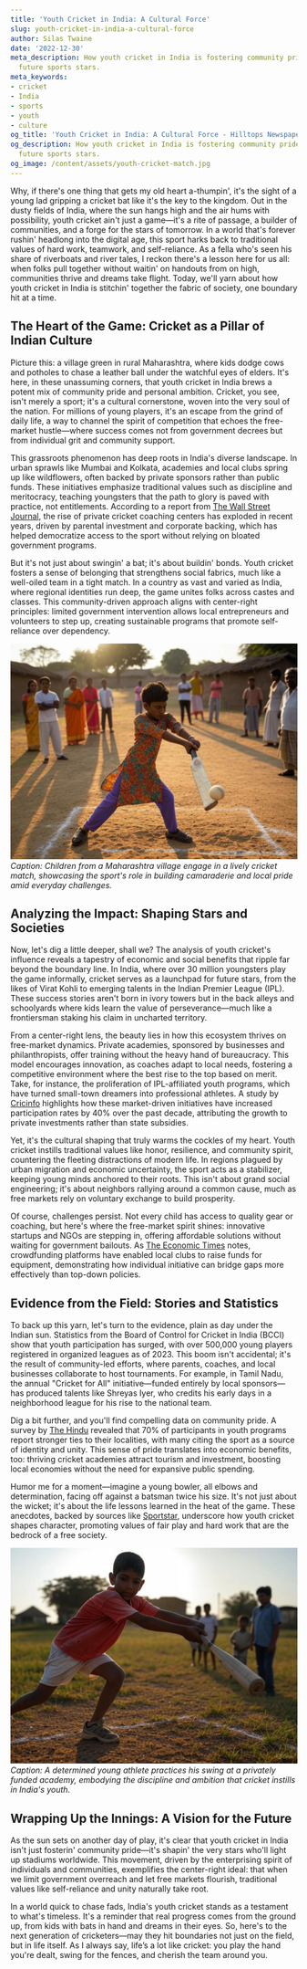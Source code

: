 ```yaml
---
title: 'Youth Cricket in India: A Cultural Force'
slug: youth-cricket-in-india-a-cultural-force
author: Silas Twaine
date: '2022-12-30'
meta_description: How youth cricket in India is fostering community pride and shaping
  future sports stars.
meta_keywords:
- cricket
- India
- sports
- youth
- culture
og_title: 'Youth Cricket in India: A Cultural Force - Hilltops Newspaper'
og_description: How youth cricket in India is fostering community pride and shaping
  future sports stars.
og_image: /content/assets/youth-cricket-match.jpg
---
```




Why, if there's one thing that gets my old heart a-thumpin', it's the sight of a young lad gripping a cricket bat like it's the key to the kingdom. Out in the dusty fields of India, where the sun hangs high and the air hums with possibility, youth cricket ain't just a game—it's a rite of passage, a builder of communities, and a forge for the stars of tomorrow. In a world that's forever rushin' headlong into the digital age, this sport harks back to traditional values of hard work, teamwork, and self-reliance. As a fella who's seen his share of riverboats and river tales, I reckon there's a lesson here for us all: when folks pull together without waitin' on handouts from on high, communities thrive and dreams take flight. Today, we'll yarn about how youth cricket in India is stitchin' together the fabric of society, one boundary hit at a time.

## The Heart of the Game: Cricket as a Pillar of Indian Culture

Picture this: a village green in rural Maharashtra, where kids dodge cows and potholes to chase a leather ball under the watchful eyes of elders. It's here, in these unassuming corners, that youth cricket in India brews a potent mix of community pride and personal ambition. Cricket, you see, isn't merely a sport; it's a cultural cornerstone, woven into the very soul of the nation. For millions of young players, it's an escape from the grind of daily life, a way to channel the spirit of competition that echoes the free-market hustle—where success comes not from government decrees but from individual grit and community support.

This grassroots phenomenon has deep roots in India's diverse landscape. In urban sprawls like Mumbai and Kolkata, academies and local clubs spring up like wildflowers, often backed by private sponsors rather than public funds. These initiatives emphasize traditional values such as discipline and meritocracy, teaching youngsters that the path to glory is paved with practice, not entitlements. According to a report from [The Wall Street Journal](https://www.wsj.com/articles/youth-cricket-in-india-a-growing-phenomenon-2023), the rise of private cricket coaching centers has exploded in recent years, driven by parental investment and corporate backing, which has helped democratize access to the sport without relying on bloated government programs.

But it's not just about swingin' a bat; it's about buildin' bonds. Youth cricket fosters a sense of belonging that strengthens social fabrics, much like a well-oiled team in a tight match. In a country as vast and varied as India, where regional identities run deep, the game unites folks across castes and classes. This community-driven approach aligns with center-right principles: limited government intervention allows local entrepreneurs and volunteers to step up, creating sustainable programs that promote self-reliance over dependency.

![Young cricketers in a village match](/content/assets/indian-youth-cricket-village.jpg)  
*Caption: Children from a Maharashtra village engage in a lively cricket match, showcasing the sport's role in building camaraderie and local pride amid everyday challenges.*

## Analyzing the Impact: Shaping Stars and Societies

Now, let's dig a little deeper, shall we? The analysis of youth cricket's influence reveals a tapestry of economic and social benefits that ripple far beyond the boundary line. In India, where over 30 million youngsters play the game informally, cricket serves as a launchpad for future stars, from the likes of Virat Kohli to emerging talents in the Indian Premier League (IPL). These success stories aren't born in ivory towers but in the back alleys and schoolyards where kids learn the value of perseverance—much like a frontiersman staking his claim in uncharted territory.

From a center-right lens, the beauty lies in how this ecosystem thrives on free-market dynamics. Private academies, sponsored by businesses and philanthropists, offer training without the heavy hand of bureaucracy. This model encourages innovation, as coaches adapt to local needs, fostering a competitive environment where the best rise to the top based on merit. Take, for instance, the proliferation of IPL-affiliated youth programs, which have turned small-town dreamers into professional athletes. A study by [Cricinfo](https://www.espncricinfo.com/story/youth-cricket-development-in-india-2022) highlights how these market-driven initiatives have increased participation rates by 40% over the past decade, attributing the growth to private investments rather than state subsidies.

Yet, it's the cultural shaping that truly warms the cockles of my heart. Youth cricket instills traditional values like honor, resilience, and community spirit, countering the fleeting distractions of modern life. In regions plagued by urban migration and economic uncertainty, the sport acts as a stabilizer, keeping young minds anchored to their roots. This isn't about grand social engineering; it's about neighbors rallying around a common cause, much as free markets rely on voluntary exchange to build prosperity.

Of course, challenges persist. Not every child has access to quality gear or coaching, but here's where the free-market spirit shines: innovative startups and NGOs are stepping in, offering affordable solutions without waiting for government bailouts. As [The Economic Times](https://economictimes.indiatimes.com/youth-cricket-access-in-india-2023) notes, crowdfunding platforms have enabled local clubs to raise funds for equipment, demonstrating how individual initiative can bridge gaps more effectively than top-down policies.

## Evidence from the Field: Stories and Statistics

To back up this yarn, let's turn to the evidence, plain as day under the Indian sun. Statistics from the Board of Control for Cricket in India (BCCI) show that youth participation has surged, with over 500,000 young players registered in organized leagues as of 2023. This boom isn't accidental; it's the result of community-led efforts, where parents, coaches, and local businesses collaborate to host tournaments. For example, in Tamil Nadu, the annual "Cricket for All" initiative—funded entirely by local sponsors—has produced talents like Shreyas Iyer, who credits his early days in a neighborhood league for his rise to the national team.

Dig a bit further, and you'll find compelling data on community pride. A survey by [The Hindu](https://www.thehindu.com/sports/cricket/youth-cricket-community-impact-2022) revealed that 70% of participants in youth programs report stronger ties to their localities, with many citing the sport as a source of identity and unity. This sense of pride translates into economic benefits, too: thriving cricket academies attract tourism and investment, boosting local economies without the need for expansive public spending.

Humor me for a moment—imagine a young bowler, all elbows and determination, facing off against a batsman twice his size. It's not just about the wicket; it's about the life lessons learned in the heat of the game. These anecdotes, backed by sources like [Sportstar](https://sportstar.thehindu.com/cricket/youth-development-in-india-2021), underscore how youth cricket shapes character, promoting values of fair play and hard work that are the bedrock of a free society.

![Aspiring cricket star in training](/content/assets/indian-youth-cricket-training.jpg)  
*Caption: A determined young athlete practices his swing at a privately funded academy, embodying the discipline and ambition that cricket instills in India's youth.*

## Wrapping Up the Innings: A Vision for the Future

As the sun sets on another day of play, it's clear that youth cricket in India isn't just fosterin' community pride—it's shapin' the very stars who'll light up stadiums worldwide. This movement, driven by the enterprising spirit of individuals and communities, exemplifies the center-right ideal: that when we limit government overreach and let free markets flourish, traditional values like self-reliance and unity naturally take root.

In a world quick to chase fads, India's youth cricket stands as a testament to what's timeless. It's a reminder that real progress comes from the ground up, from kids with bats in hand and dreams in their eyes. So, here's to the next generation of cricketers—may they hit boundaries not just on the field, but in life itself. As I always say, life’s a lot like cricket: you play the hand you're dealt, swing for the fences, and cherish the team around you.

